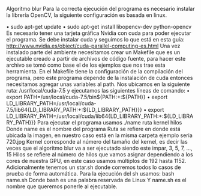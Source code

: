 Algoritmo blur 
Para la correcta ejecución del programa es necesario instalar la librería OpenCV, la siguiente configuración es basada en linux.

•	sudo apt-get update
•	sudo apt-get install libopencv-dev python-opencv 
Es necesario tener una tarjeta gráfica Nvidia con cuda para poder ejecutar el programa. 
Se debe instalar cuda y seguimos lo que está en esta guía: http://www.nvidia.es/object/cuda-parallel-computing-es.html
Una vez instalado parte del ambiente necesitamos crear un Makefile que es un ejecutable creado a partir de archivos de código fuente, para hacer este archivo se tomó como base el de los ejemplos que nos trae esta herramienta.  En el Makefile tiene la configuración de la compilación del programa, pero este programa depende de la instalación de cuda entonces necesitamos agregar unas variables al path. Nos ubicamos en la siguiente ruta:  /usr/local/cuda-7.5 y ejecutamos las siguientes líneas de comando: 
•	export PATH=/usr/local/cuda-7.5/bin${PATH:+:${PATH}}
•	export LD_LIBRARY_PATH=/usr/local/cuda-7.5/lib64{LD_LIBRARY_PATH:+:${LD_LIBRARY_PATH}}}
•	export LD_LIBRARY_PATH=/usr/local/cuda/lib64{LD_LIBRARY_PATH:+:${LD_LIBRARY_PATH}}}
Para ejecutar el programa usamos
./name ruta kernel hilos 
Donde name es el nombre del programa
Ruta se refiere en donde está ubicada la imagen, en nuestro caso está en la misma carpeta ejemplo seria 720.jpg 
Kernel corresponde al número del tamaño del kernel, es decir las veces que el algoritmo blur va a ser ejecutado siendo este impar, 3, 5, 7, ..., 15
Hilos se refiere al número de hilos que vamos asignar dependiendo a los cores de nuestra GPU, en este caso usamos múltiplos de 192 hasta 1152.
Adicionalmente tenemos un star.sh donde corremos todos lo casos de prueba de forma automática. Para la ejecución del sh usamos: bash name.sh 
Donde bash es una palabra reservada de Linux 
Y name.sh es el nombre que queremos ponerle al ejecutable.
